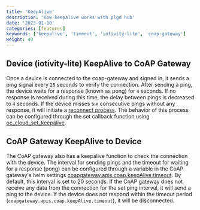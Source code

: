 ```yaml
---
title: 'KeepAlive'
description: 'How keepalive works with plgd hub'
date: '2023-01-10'
categories: [features]
keywords: ['keepalive', 'timeout', 'iotivity-lite', 'coap-gateway']
weight: 40
---
```


## Device (iotivity-lite) KeepAlive to CoAP Gateway

Once a device is connected to the coap-gateway and signed in, it sends a ping signal every `20` seconds to verify the connection. After sending a ping, the device waits for a response (known as pong) for `4` seconds. If no response is received during this time, the delay between pings is decreased to `4` seconds. If the device misses six consecutive pings without any response, it will initiate a [reconnect process](../../architecture/component-overview/#reconnect-a-device). The behavior of this process can be configured through the set callback function using [oc_cloud_set_keepalive](http://iotivity.org/iotivity-lite-doxygen/oc__cloud_8h.html#ac24bd82a6c24b565b3f5509dcee43519).

## CoAP Gateway KeepAlive to Device

The CoAP gateway also has a keepalive function to check the connection with the device. The interval for sending pings and the timeout for waiting for a response (pong) can be configured through a variable in the CoAP gateway's helm settings [coapgateway.apis.coap.keepAlive.timeout](https://github.com/plgd-dev/hub/blob/0b040c1b83d08429519f1c968f045943fb358fd5/charts/plgd-hub/values.yaml#L848). By default, this interval is set to 20 seconds. If the CoAP gateway does not receive any data from the connection for the set ping interval, it will send a ping to the device. If the device does not respond within the timeout period (`coapgateway.apis.coap.keepAlive.timeout`), it will be disconnected.
